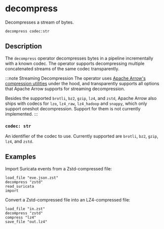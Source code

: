 # decompress

Decompresses a stream of bytes.

```tql
decompress codec:str
```

## Description

The `decompress` operator decompresses bytes in a pipeline incrementally with a
known codec. The operator supports decompressing multiple concatenated streams
of the same codec transparently.

:::note Streaming Decompression
The operator uses [Apache Arrow's compression
utilities][apache-arrow-compression] under the hood, and transparently supports
all options that Apache Arrow supports for streaming decompression.

Besides the supported `brotli`, `bz2`, `gzip`, `lz4`, and `zstd`, Apache Arrow
also ships with codecs for `lzo`, `lz4_raw`, `lz4_hadoop` and `snappy`, which
only support oneshot decompression. Support for them is not currently implemented.
:::

[apache-arrow-compression]: https://arrow.apache.org/docs/cpp/api/utilities.html#compression

### `codec: str`

An identifier of the codec to use. Currently supported are `brotli`, `bz2`,
`gzip`, `lz4`, and `zstd`.

## Examples

Import Suricata events from a Zstd-compressed file:

```tql
load_file "eve.json.zst"
decompress "zstd"
read_suricata
import
```

Convert a Zstd-compressed file into an LZ4-compressed file:

```tql
load_file "in.zst"
decompress "zstd"
compress "lz4"
save_file "out.lz4"
```

